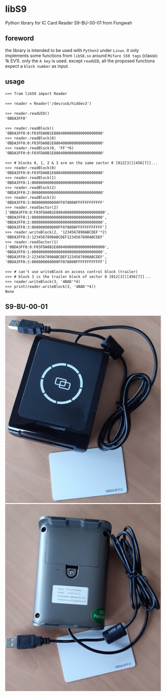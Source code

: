 # libS9
Python library for IC Card Reader S9-BU-00-01 from Fongwah


## foreword

the library is intended to be used with `Python3` under `Linux`.
it only implements some functions from `libS8.so` around `Mifare S50 tags` (classic 1k EV1).
only the `A key` is used.
except `readUID`, all the proposed functions expect a `block number` as input.


## usage

```pycon
>>> from libS9 import Reader

>>> reader = Reader('/dev/usb/hiddev3')

>>> reader.readUID()
'0BDA3FF0'

>>> reader.readBlock()
'0BDA3FF0:0:F03FDA0B1E8804000000000000000000'
>>> reader.readBlock(0)
'0BDA3FF0:0:F03FDA0B1E8804000000000000000000'
>>> reader.readBlock(0, 'FF'*6)
'0BDA3FF0:0:F03FDA0B1E8804000000000000000000'

>>> # blocks 0, 1, 2 & 3 are on the same sector 0 [012[3]][456[7]]...
>>> reader.readBlock(0)
'0BDA3FF0:0:F03FDA0B1E8804000000000000000000'
>>> reader.readBlock(1)
'0BDA3FF0:1:00000000000000000000000000000000'
>>> reader.readBlock(2)
'0BDA3FF0:2:00000000000000000000000000000000'
>>> reader.readBlock(3)
'0BDA3FF0:3:000000000000FF078000FFFFFFFFFFFF'
>>> reader.readSector(2)
['0BDA3FF0:0:F03FDA0B1E8804000000000000000000', '0BDA3FF0:1:00000000000000000000000000000000', '0BDA3FF0:2:00000000000000000000000000000000', '0BDA3FF0:3:000000000000FF078000FFFFFFFFFFFF']
>>> reader.writeBlock(2, '1234567890ABCDEF'*2)
'0BDA3FF0:2:1234567890ABCDEF1234567890ABCDEF'
>>> reader.readSector(1)
['0BDA3FF0:0:F03FDA0B1E8804000000000000000000', '0BDA3FF0:1:00000000000000000000000000000000', '0BDA3FF0:2:1234567890ABCDEF1234567890ABCDEF', '0BDA3FF0:3:000000000000FF078000FFFFFFFFFFFF']

>>> # can't use writeBlock on access control block (trailer)
>>> # block 3 is the trailer block of sector 0 [012[3]][456[7]]...
>>> reader.writeBlock(3, '4BAD'*4)
>>> print(reader.writeBlock(3, '4BAD'*4))
None
```


## S9-BU-00-01

![S9-BU-00-01](s9r.jpg)
![S9-BU-00-01](s9v.jpg)
